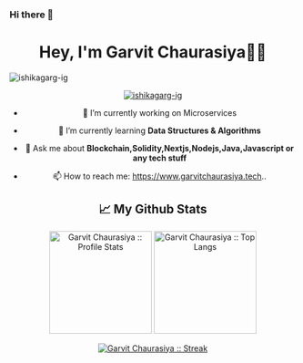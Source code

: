 ### Hi there 👋

<!--
**garvitchaurasiya/garvitchaurasiya** is a ✨ _special_ ✨ repository because its `README.md` (this file) appears on your GitHub profile.

Here are some ideas to get you started:

- 🔭 I’m currently working on ...
- 🌱 I’m currently learning ...
- 👯 I’m looking to collaborate on ...
- 🤔 I’m looking for help with ...
- 💬 Ask me about ...
- 📫 How to reach me: ...
- 😄 Pronouns: ...
- ⚡ Fun fact: ...
-->
<a href="https://icons8.com/icon/n9d0Hm43JCPK/link"></a>

<div align="center">

<h1 align="center">Hey, I'm Garvit Chaurasiya👨‍💻</h1>

<p align="left"> <img src="https://komarev.com/ghpvc/?username=garvitchaurasiya&label=Profile%20views&color=0e75b6&style=flat" alt="ishikagarg-ig" /> </p>

<p align="center"> <a href="https://github.com/ryo-ma/github-profile-trophy"><img src="https://github-profile-trophy.vercel.app/?username=garvitchaurasiya&no-frame=true&row=1&column=7" alt="ishikagarg-ig" /></a> </p>

- 🔭 I’m currently working on Microservices

- 🌱 I’m currently learning **Data Structures & Algorithms**

- 💬 Ask me about **Blockchain,Solidity,Nextjs,Nodejs,Java,Javascript or any tech stuff**

- 📫 How to reach me: https://www.garvitchaurasiya.tech..



<link rel="stylesheet" href="https://cdn.jsdelivr.net/gh/devicons/devicon@v2.13.0/devicon.min.css">




## 📈 **My Github Stats**
<p align="center">
<img height="180em" src="https://github-readme-stats.vercel.app/api?username=garvitchaurasiya&theme=blue-green&show_icons=true&hide_border=true&count_private=true" alt="Garvit Chaurasiya :: Profile Stats" />
<img height="180em" src="https://github-readme-stats.vercel.app/api/top-langs/?username=garvitchaurasiya&langs_count=8&theme=tokyonight&layout=compact&hide_border=true" alt="Garvit Chaurasiya :: Top Langs" />
</p>

<div align="center">
  
[![Garvit Chaurasiya :: Streak](http://github-readme-streak-stats.herokuapp.com?user=garvitchaurasiya&theme=merko&date_format=M%20j%5B%2C%20Y%5D)](http://github-readme-streak-stats.herokuapp.com?user=garvitchaurasiya&theme=merko&date_format=M%20j%5B%2C%20Y%5D)
  
</div>

